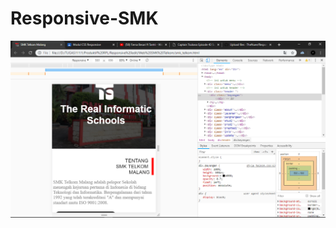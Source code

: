 # Responsive-SMK
![alt text](https://github.com/TheNuee/Responsive-SMK/blob/master/Web%20SMK%20Telkom/Screenshot%20(72).png)
